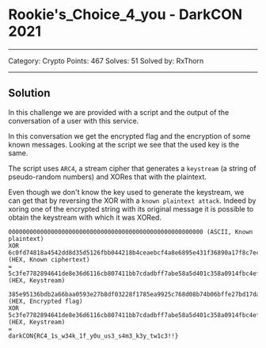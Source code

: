 # Rookie's_Choice_4_you - DarkCON 2021

---

Category: Crypto
Points: 467
Solves: 51
Solved by: RxThorn

---

## Solution

In this challenge we are provided with a script and the output of the conversation of a user with this service.

In this conversation we get the encrypted flag and the encryption of some known messages. Looking at the script we see that the used key is the same.

The script uses `ARC4`, a stream cipher that generates a `keystream` (a string of pseudo-random numbers) and XORes that with the plaintext.

Even though we don't know the key used to generate the keystream, we can get that by reversing the XOR with a `known plaintext attack`. Indeed by xoring one of the encrypted string with its original message it is possible to obtain the keystream with which it was XORed.

```
0000000000000000000000000000000000000000000000000000000 (ASCII, Known plaintext)
XOR
6c0fd74818a4542dd8d35d5126fbb044218b4ceaebcf4a8e6895e431f36890a17f8c7ecef5d6554e706727eeafa062b58119068d8e15b3 (HEX, Known ciphertext)
=
5c3fe7782894641de8e36d6116cb807411bb7cdadbff7abe58a5d401c358a0914fbc4efec5e6657e405717de9f905285b12936bdbe2583 (HEX, Keystream)

385e95136bdb2a66baa0593e27b8df03228f1785ea9925c768d08b74b06bffe27bd17da1aed51c21342026bdacb173f8 (HEX, Encrypted flag)
XOR
5c3fe7782894641de8e36d6116cb807411bb7cdadbff7abe58a5d401c358a0914fbc4efec5e6657e405717de9f905285b12936bdbe2583 (HEX, Keystream)
=
darkCON{RC4_1s_w34k_1f_y0u_us3_s4m3_k3y_tw1c3!!}

```
